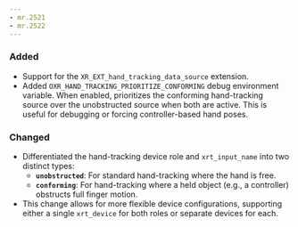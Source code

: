 ```yaml
---
- mr.2521
- mr.2522
---
```

### Added
- Support for the `XR_EXT_hand_tracking_data_source` extension.
- Added `OXR_HAND_TRACKING_PRIORITIZE_CONFORMING` debug environment variable. When enabled, prioritizes the conforming hand-tracking source over the unobstructed source when both are active. This is useful for debugging or forcing controller-based hand poses.

### Changed
- Differentiated the hand-tracking device role and `xrt_input_name` into two distinct types:
  - **`unobstructed`**: For standard hand-tracking where the hand is free.
  - **`conforming`**: For hand-tracking where a held object (e.g., a controller) obstructs full finger motion.
- This change allows for more flexible device configurations, supporting either a single `xrt_device` for both roles or separate devices for each.
